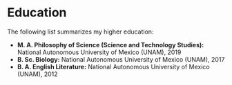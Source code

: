 # Education

The following list summarizes my higher education:

- **M. A. Philosophy of Science (Science and Technology Studies):** National Autonomous University of Mexico (UNAM), 2019
- **B. Sc. Biology:** National Autonomous University of Mexico (UNAM), 2017
- **B. A. English Literature:** National Autonomous University of Mexico (UNAM), 2012
